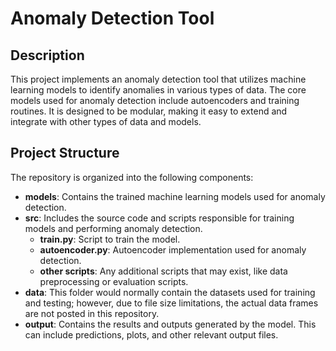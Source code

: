 # Anomaly Detection Tool

## Description
This project implements an anomaly detection tool that utilizes machine learning models to identify anomalies in various types of data. The core models used for anomaly detection include autoencoders and training routines. It is designed to be modular, making it easy to extend and integrate with other types of data and models.

## Project Structure

The repository is organized into the following components:

- **models**: Contains the trained machine learning models used for anomaly detection.
- **src**: Includes the source code and scripts responsible for training models and performing anomaly detection.
  - **train.py**: Script to train the model.
  - **autoencoder.py**: Autoencoder implementation used for anomaly detection.
  - **other scripts**: Any additional scripts that may exist, like data preprocessing or evaluation scripts.
- **data**: This folder would normally contain the datasets used for training and testing; however, due to file size limitations, the actual data frames are not posted in this repository.
- **output**: Contains the results and outputs generated by the model. This can include predictions, plots, and other relevant output files.


